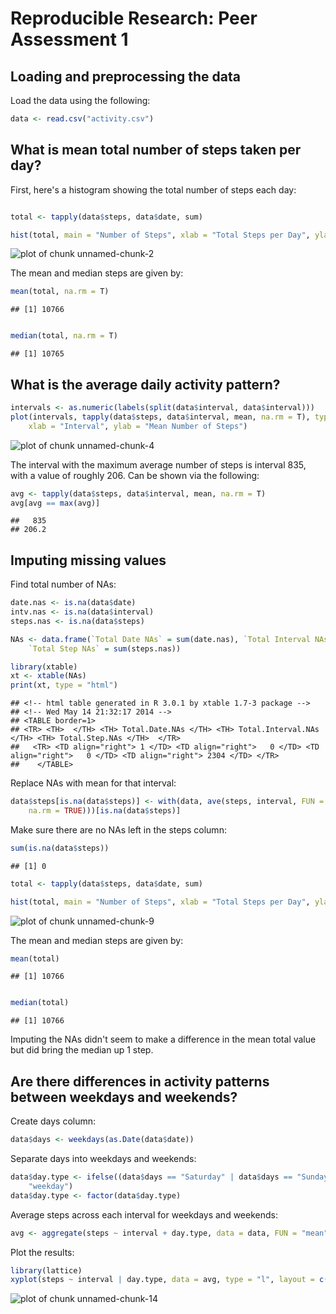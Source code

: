 # Reproducible Research: Peer Assessment 1


## Loading and preprocessing the data

Load the data using the following:


```r
data <- read.csv("activity.csv")
```



## What is mean total number of steps taken per day?

First, here's a histogram showing the total number of steps each day:


```r

total <- tapply(data$steps, data$date, sum)

hist(total, main = "Number of Steps", xlab = "Total Steps per Day", ylab = "Frequency")
```

![plot of chunk unnamed-chunk-2](figure/unnamed-chunk-2.png) 


The mean and median steps are given by:


```r
mean(total, na.rm = T)
```

```
## [1] 10766
```

```r

median(total, na.rm = T)
```

```
## [1] 10765
```


## What is the average daily activity pattern?


```r
intervals <- as.numeric(labels(split(data$interval, data$interval)))
plot(intervals, tapply(data$steps, data$interval, mean, na.rm = T), type = "l", 
    xlab = "Interval", ylab = "Mean Number of Steps")
```

![plot of chunk unnamed-chunk-4](figure/unnamed-chunk-4.png) 


The interval with the maximum average number of steps is interval 835, with a value of roughly 206.  Can be shown via the following:

```r
avg <- tapply(data$steps, data$interval, mean, na.rm = T)
avg[avg == max(avg)]
```

```
##   835 
## 206.2
```


## Imputing missing values

Find total number of NAs:

```r
date.nas <- is.na(data$date)
intv.nas <- is.na(data$interval)
steps.nas <- is.na(data$steps)

NAs <- data.frame(`Total Date NAs` = sum(date.nas), `Total Interval NAs` = sum(intv.nas), 
    `Total Step NAs` = sum(steps.nas))

library(xtable)
xt <- xtable(NAs)
print(xt, type = "html")
```

```
## <!-- html table generated in R 3.0.1 by xtable 1.7-3 package -->
## <!-- Wed May 14 21:32:17 2014 -->
## <TABLE border=1>
## <TR> <TH>  </TH> <TH> Total.Date.NAs </TH> <TH> Total.Interval.NAs </TH> <TH> Total.Step.NAs </TH>  </TR>
##   <TR> <TD align="right"> 1 </TD> <TD align="right">   0 </TD> <TD align="right">   0 </TD> <TD align="right"> 2304 </TD> </TR>
##    </TABLE>
```


Replace NAs with mean for that interval:

```r
data$steps[is.na(data$steps)] <- with(data, ave(steps, interval, FUN = function(x) mean(x, 
    na.rm = TRUE)))[is.na(data$steps)]
```


Make sure there are no NAs left in the steps column:

```r
sum(is.na(data$steps))
```

```
## [1] 0
```




```r
total <- tapply(data$steps, data$date, sum)

hist(total, main = "Number of Steps", xlab = "Total Steps per Day", ylab = "Frequency")
```

![plot of chunk unnamed-chunk-9](figure/unnamed-chunk-9.png) 


The mean and median steps are given by:


```r
mean(total)
```

```
## [1] 10766
```

```r

median(total)
```

```
## [1] 10766
```


Imputing the NAs didn't seem to make a difference in the mean total value but did bring the median up 1 step.

## Are there differences in activity patterns between weekdays and weekends?

Create days column:

```r
data$days <- weekdays(as.Date(data$date))
```


Separate days into weekdays and weekends:


```r
data$day.type <- ifelse((data$days == "Saturday" | data$days == "Sunday"), "weekend", 
    "weekday")
data$day.type <- factor(data$day.type)
```


Average steps across each interval for weekdays and weekends:

```r
avg <- aggregate(steps ~ interval + day.type, data = data, FUN = "mean")
```


Plot the results:

```r
library(lattice)
xyplot(steps ~ interval | day.type, data = avg, type = "l", layout = c(1, 2))
```

![plot of chunk unnamed-chunk-14](figure/unnamed-chunk-14.png) 

